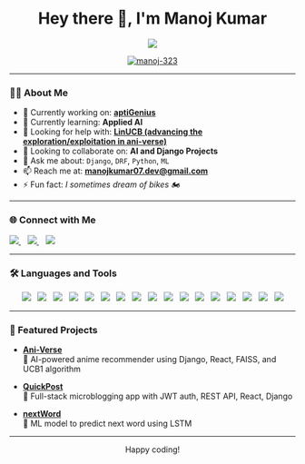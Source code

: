 <h1 align="center">Hey there 👋, I'm Manoj Kumar</h1>

<p align="center">
  <img src="https://readme-typing-svg.herokuapp.com?font=Fira+Code&duration=3000&pause=1000&color=00F7FF&center=true&width=435&lines=Python+%7C+Django+%7C+AI+Developer" />
</p>

<p align="center">
  <a href="https://github.com/manoj-323">
    <img src="https://komarev.com/ghpvc/?username=manoj-323&label=Profile%20views&color=0e75b6&style=flat" alt="manoj-323" />
  </a>
</p>

---

### 🧑‍💻 About Me

- 🔭 Currently working on: [**aptiGenius**](https://github.com/manoj-323/aptiGenius)  
- 🌱 Currently learning: **Applied AI**  
- 🤝 Looking for help with: [**LinUCB (advancing the exploration/exploitation in ani-verse)**](https://github.com/manoj-323/ani-verse)  
- 👯 Looking to collaborate on: **AI and Django Projects**  
- 💬 Ask me about: `Django`, `DRF`, `Python`, `ML`  
- 📫 Reach me at: **manojkumar07.dev@gmail.com**  
- ⚡ Fun fact: *I sometimes dream of bikes 🏍️*

---
### 🌐 Connect with Me

<p align="left">
  <a href="https://linkedin.com/in/manoj-kumar-r323" target="_blank">
    <img src="https://img.shields.io/badge/-Manoj%20Kumar-blue?style=for-the-badge&logo=linkedin&logoColor=white"/>
  </a>
  &nbsp;&nbsp;
  <a href="https://kaggle.com/manojk1323" target="_blank">
    <img src="https://img.shields.io/badge/-Kaggle-%2312100E?style=for-the-badge&logo=kaggle&logoColor=white"/>
  </a>
  &nbsp;&nbsp;
  <a href="https://www.leetcode.com/manoj8437" target="_blank">
    <img src="https://img.shields.io/badge/-LeetCode-FFA116?style=for-the-badge&logo=leetcode&logoColor=black"/>
  </a>
</p>

---

### 🛠️ Languages and Tools

<p align="center">
  <a href="#"><img src="https://img.shields.io/badge/Python-3670A0?style=for-the-badge&logo=python&logoColor=white" /></a>
  &nbsp;
  <a href="#"><img src="https://img.shields.io/badge/Django-092E20?style=for-the-badge&logo=django&logoColor=white" /></a>
  &nbsp;
  <a href="#"><img src="https://img.shields.io/badge/JavaScript-323330?style=for-the-badge&logo=javascript&logoColor=F7DF1E" /></a>
  &nbsp;
  <a href="#"><img src="https://img.shields.io/badge/React-20232A?style=for-the-badge&logo=react&logoColor=61DAFB" /></a>
  &nbsp;
  <a href="#"><img src="https://img.shields.io/badge/HTML5-E34F26?style=for-the-badge&logo=html5&logoColor=white" /></a>
  &nbsp;
  <a href="#"><img src="https://img.shields.io/badge/CSS3-1572B6?style=for-the-badge&logo=css3&logoColor=white" /></a>
  &nbsp;
  <a href="#"><img src="https://img.shields.io/badge/MySQL-00000F?style=for-the-badge&logo=mysql&logoColor=white" /></a>
  &nbsp;
  <a href="#"><img src="https://img.shields.io/badge/SQLite-07405E?style=for-the-badge&logo=sqlite&logoColor=white" /></a>
  &nbsp;
  <a href="#"><img src="https://img.shields.io/badge/Git-F05032?style=for-the-badge&logo=git&logoColor=white" /></a>
  &nbsp;
  <a href="#"><img src="https://img.shields.io/badge/Flask-000000?style=for-the-badge&logo=flask&logoColor=white" /></a>
  &nbsp;
  <a href="#"><img src="https://img.shields.io/badge/Tailwind_CSS-38B2AC?style=for-the-badge&logo=tailwind-css&logoColor=white" /></a>
  &nbsp;
  <a href="#"><img src="https://img.shields.io/badge/Pandas-150458?style=for-the-badge&logo=pandas&logoColor=white" /></a>
  &nbsp;
  <a href="#"><img src="https://img.shields.io/badge/TensorFlow-FF6F00?style=for-the-badge&logo=tensorflow&logoColor=white" /></a>
  &nbsp;
  <a href="#"><img src="https://img.shields.io/badge/C++-00599C?style=for-the-badge&logo=c%2B%2B&logoColor=white" /></a>
  &nbsp;
  <a href="#"><img src="https://img.shields.io/badge/Postman-FF6C37?style=for-the-badge&logo=postman&logoColor=white" /></a>
  &nbsp;
  <a href="#"><img src="https://img.shields.io/badge/scikit--learn-F7931E?style=for-the-badge&logo=scikit-learn&logoColor=white" /></a>
  &nbsp;
  <a href="#"><img src="https://img.shields.io/badge/Seaborn-4584b6?style=for-the-badge&logo=seaborn&logoColor=white" /></a>
</p>

---

### 🚀 Featured Projects

- [**Ani-Verse**](https://github.com/manoj-323/ani-verse)  
  🔸 AI-powered anime recommender using Django, React, FAISS, and UCB1 algorithm

- [**QuickPost**](https://github.com/manoj-323/QuickPost)  
  🔸 Full-stack microblogging app with JWT auth, REST API, React, Django

- [**nextWord**](https://github.com/manoj-323/nextWord)  
  🔸 ML model to predict next word using LSTM

---
<p align="center">
<!--   <img src="https://readme-typing-svg.herokuapp.com?font=Fira+Code&pause=1000&color=00F7FF&center=true&vCenter=true&width=435&lines=Thanks+for+visiting+my+profile!;Happy+coding+💻" /> -->
  Happy coding!
</p>
